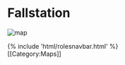 # Fallstation

![map](FallStation.png)









  <div class="container-fluid wm-page-content">
{% include 'html/rolesnavbar.html' %}
</div>
[[Category:Maps]]
